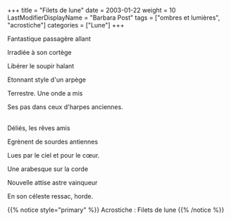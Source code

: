 +++
title = "Filets de lune"
date = 2003-01-22
weight = 10
LastModifierDisplayName = "Barbara Post"
tags = ["ombres et lumières", "acrostiche"]
categories = ["Lune"]
+++

Fantastique passagère allant

Irradiée à son cortège

Libérer le soupir halant

Etonnant style d'un arpège

Terrestre. Une onde a mis

Ses pas dans ceux d'harpes anciennes.

 \
Déliés, les rêves amis

Egrènent de sourdes antiennes

Lues par le ciel et pour le cœur.

Une arabesque sur la corde

Nouvelle attise astre vainqueur

En son céleste ressac, horde.

{{% notice style="primary" %}}
Acrostiche : Filets de lune
{{% /notice %}}
